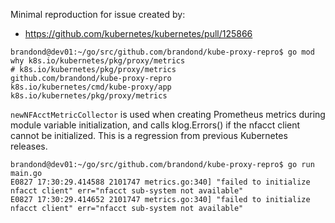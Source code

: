 Minimal reproduction for issue created by: 
* https://github.com/kubernetes/kubernetes/pull/125866

```
brandond@dev01:~/go/src/github.com/brandond/kube-proxy-repro$ go mod why k8s.io/kubernetes/pkg/proxy/metrics
# k8s.io/kubernetes/pkg/proxy/metrics
github.com/brandond/kube-proxy-repro
k8s.io/kubernetes/cmd/kube-proxy/app
k8s.io/kubernetes/pkg/proxy/metrics
```

`newNFAcctMetricCollector` is used when creating Prometheus metrics during module variable initialization, and calls klog.Errors() if the nfacct client cannot be initialized. This is a regression from previous Kubernetes releases.

```console
brandond@dev01:~/go/src/github.com/brandond/kube-proxy-repro$ go run main.go
E0827 17:30:29.414588 2101747 metrics.go:340] "failed to initialize nfacct client" err="nfacct sub-system not available"
E0827 17:30:29.414652 2101747 metrics.go:340] "failed to initialize nfacct client" err="nfacct sub-system not available"
```
